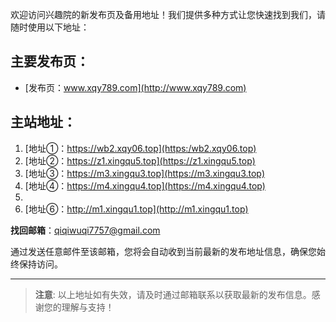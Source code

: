 欢迎访问兴趣院的新发布页及备用地址！我们提供多种方式让您快速找到我们，请随时使用以下地址：

## 主要发布页：
- [发布页：www.xqy789.com](http://www.xqy789.com)

## 主站地址：
1. [地址①：https://wb2.xqy06.top](https:/wb2.xqy06.top)
2. [地址②：https://z1.xingqu5.top](https://z1.xingqu5.top)
3. [地址③：https://m3.xingqu3.top](https://m3.xingqu3.top)
4. [地址④：https://m4.xingqu4.top](https://m4.xingqu4.top)
5. 
6. [地址⑥：http://m1.xingqu1.top](http://m1.xingqu1.top)

 **找回邮箱**：qiqiwuqi7757@gmail.com

通过发送任意邮件至该邮箱，您将会自动收到当前最新的发布地址信息，确保您始终保持访问。

---

> **注意**: 以上地址如有失效，请及时通过邮箱联系以获取最新的发布信息。感谢您的理解与支持！
